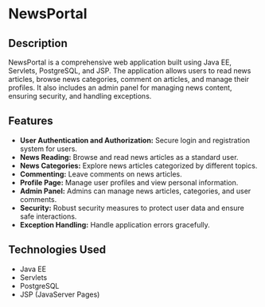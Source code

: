 # NewsPortal

## Description
NewsPortal is a comprehensive web application built using Java EE, Servlets, PostgreSQL, and JSP. The application allows users to read news articles, browse news categories, comment on articles, and manage their profiles. It also includes an admin panel for managing news content, ensuring security, and handling exceptions.

## Features
- **User Authentication and Authorization:** Secure login and registration system for users.
- **News Reading:** Browse and read news articles as a standard user.
- **News Categories:** Explore news articles categorized by different topics.
- **Commenting:** Leave comments on news articles.
- **Profile Page:** Manage user profiles and view personal information.
- **Admin Panel:** Admins can manage news articles, categories, and user comments.
- **Security:** Robust security measures to protect user data and ensure safe interactions.
- **Exception Handling:** Handle application errors gracefully.

## Technologies Used
- Java EE
- Servlets
- PostgreSQL
- JSP (JavaServer Pages)
